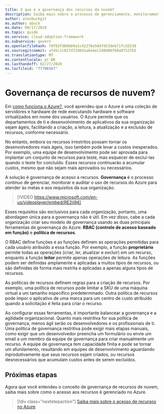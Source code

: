 ```yaml
---
title: O que é a governança dos recursos da nuvem?
description: Saiba mais sobre o processo de gerenciamento, monitoramento e auditoria de recursos do Azure para atender às metas e aos requisitos da sua organização.
author: alexbuckgit
ms.author: abuck
ms.date: 09/17/2019
ms.topic: guide
ms.service: cloud-adoption-framework
ms.subservice: govern
ms.openlocfilehash: fdf63fd86b69a1c42276e5847d53deb71fcd2530
ms.sourcegitcommit: af45c1c027d7246d1a6e4ec248406fb9a8752fb5
ms.translationtype: MT
ms.contentlocale: pt-BR
ms.lasthandoff: 02/27/2020
ms.locfileid: "77706567"
---
```

<!-- markdownlint-disable MD026 -->

# <a name="cloud-resource-governance"></a>Governança de recursos de nuvem?

Em [como funciona o Azure?](../../getting-started/what-is-azure.md), você aprendeu que o Azure é uma coleção de servidores e hardware de rede executando hardware e software virtualizados em nome dos usuários. O Azure permite que os departamentos de ti e desenvolvimento de aplicativos da sua organização sejam ágeis, facilitando a criação, a leitura, a atualização e a exclusão de recursos, conforme necessário.

No entanto, embora os recursos irrestritos possam tornar os desenvolvedores mais ágeis, isso também pode levar a custos inesperados. Por exemplo, uma equipe de desenvolvimento pode ser aprovada para implantar um conjunto de recursos para teste, mas esquecer de excluí-las quando o teste for concluído. Esses recursos continuarão a acumular custos, mesmo que não sejam mais aprovados ou necessários.

A solução é governança de acesso a recursos. **Governança** é o processo contínuo de gerenciar, monitorar e auditar o uso de recursos do Azure para atender às metas e aos requisitos da sua organização.

<!-- markdownlint-disable MD034 -->

> [!VIDEO https://www.microsoft.com/en-us/videoplayer/embed/RE2ii94]

<!-- markdownlint-enable MD034 -->

Esses requisitos são exclusivos para cada organização, portanto, uma abordagem única para a governança não é útil. Em vez disso, cabe a cada organização criar seu modelo de governança usando as duas principais ferramentas de governança do Azure: **RBAC (controle de acesso baseado em função)** e **política de recursos**.

O RBAC define funções e as funções definem as operações permitidas para cada usuário atribuído a essa função. Por exemplo, a função **proprietário** permite todas as operações (criar, ler, atualizar e excluir) em um recurso, enquanto a função **leitor** permite apenas operações de leitura. As funções podem ser definidas amplamente e aplicadas a muitos tipos de recursos, ou são definidas de forma mais restrita e aplicadas a apenas alguns tipos de recursos.

As políticas de recursos definem regras para a criação de recursos. Por exemplo, uma política de recursos pode limitar a SKU de uma máquina virtual a um tamanho específico predeterminado. Outra política de recursos pode impor o aplicativo de uma marca para um centro de custo atribuído quando a solicitação é feita para criar o recurso.

Ao configurar essas ferramentas, é importante balancear a governança e a agilidade organizacional. Quanto mais restritiva for sua política de governança, menos ágil serão os desenvolvedores e os profissionais de ti. Uma política de governança restritiva pode exigir mais etapas manuais, como exigir que um desenvolvedor preencha um formulário ou envie um email a um membro da equipe de governança para criar manualmente um recurso. A equipe de governança tem capacidade finita e pode se tornar um afunilamento, resultando em equipes de desenvolvimento aguardando inprodutivamente que seus recursos sejam criados, ou recursos desnecessários que acumulam custos antes de serem excluídos.

## <a name="next-steps"></a>Próximas etapas

Agora que você entendeu o conceito de governança de recursos de nuvem, saiba mais sobre como o acesso aos recursos é gerenciado no Azure.

> [!div class="nextstepaction"]
> [Saiba mais sobre o acesso de recursos no Azure](./resource-access-management.md)
